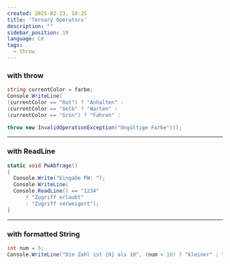 ```yaml
---
created: 2025-02-23, 10:25
title: 'Ternary Operators'
description: ""
sidebar_position: 10
language: C#
tags:
  - throw
---
```

### with throw

```csharp
string currentColor = farbe;
Console.WriteLine(
(currentColor == "Rot") ? "Anhalten" :
(currentColor == "Gelb" ? "Warten" :
(currentColor == "Grün") ? "Fahren" :

throw new InvalidOperationException("Ungültige Farbe")));
```

---
### with ReadLine

```csharp
static void PwAbfrage()
{
  Console.Write("Eingabe PW: ");
  Console.WriteLine(
  Console.ReadLine() == "1234"
      ? "Zugriff erlaubt"
      : "Zugriff verweigert");
}
```

---

### with formatted String

```csharp
int num = 5;
Console.WriteLine("Die Zahl ist {0} als 10", (num < 10) ? "kleiner" : "größer");
```